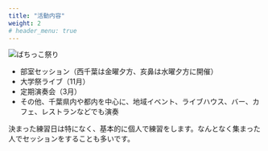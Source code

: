```yaml
---
title: "活動内容"
weight: 2
# header_menu: true
---
```


![ばちっこ祭り](/images/live-outside.webp)

- 部室セッション（西千葉は金曜夕方、亥鼻は水曜夕方に開催）
- 大学祭ライブ（11月）
- 定期演奏会（3月）
- その他、千葉県内や都内を中心に、地域イベント、ライブハウス、バー、カフェ、レストランなどでも演奏

決まった練習日は特になく、基本的に個人で練習をします。なんとなく集まった人でセッションをすることも多いです。
